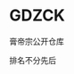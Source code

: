 # GDZCK
膏帝宗公开仓库  

排名不分先后






















































































































